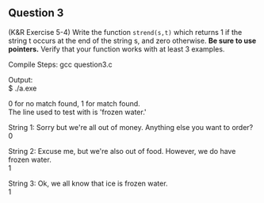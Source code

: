 ## Question 3

(K&R Exercise 5-4) Write the function <code>strend(s,t)</code> which returns 1 if the string t occurs at the end of the string s, and zero otherwise. **Be sure to use pointers.** Verify that your function works with at least 3 examples.

Compile Steps:
gcc question3.c 	 	 	 	 	 		 	


Output:	 	 		  	 	
$ ./a.exe	 	 		 

0 for no match found, 1 for match found. 	 	 	 	 
The line used to test with is 'frozen water.' 	 	 	 	 	 		 	

String 1: Sorry but we're all out of money. Anything else you want to order? 		 	 	 	 	
0	 	 	 	 	

String 2: Excuse me, but we're also out of food. However, we do have frozen water. 	 	 	 	 	 	 	 
1 		  	 	 	

String 3: Ok, we all know that ice is frozen water.	 		 	 	 	 	
1	 	 	 	 	

